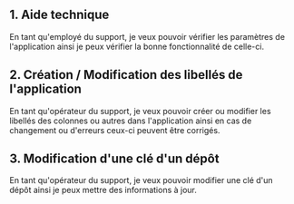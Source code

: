 ## 1. Aide technique ##
En tant qu'employé du support, je veux pouvoir vérifier les paramètres de l'application ainsi je peux vérifier la bonne fonctionnalité de celle-ci. 

## 2. Création / Modification des libellés de l'application ##
En tant qu'opérateur du support, je veux pouvoir créer ou modifier les libellés des colonnes ou autres dans l'application ainsi en cas de changement ou d'erreurs ceux-ci peuvent être corrigés.

## 3. Modification d'une clé d'un dépôt ##
En tant qu'opérateur du support, je veux pouvoir modifier une clé d'un dépôt ainsi je peux mettre des informations à jour. 